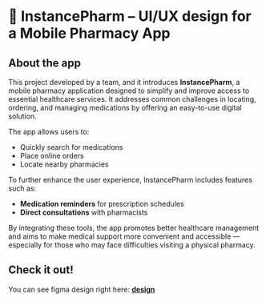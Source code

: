 # 📱 InstancePharm – UI/UX design for a Mobile Pharmacy App

## About the app
This project developed by a team, and it introduces **InstancePharm**, a mobile pharmacy application designed to simplify and improve access to essential healthcare services. It addresses common challenges in locating, ordering, and managing medications by offering an easy-to-use digital solution.

The app allows users to:
- Quickly search for medications
- Place online orders
- Locate nearby pharmacies

To further enhance the user experience, InstancePharm includes features such as:
- **Medication reminders** for prescription schedules
- **Direct consultations** with pharmacists

By integrating these tools, the app promotes better healthcare management and aims to make medical support more convenient and accessible — especially for those who may face difficulties visiting a physical pharmacy.

## Check it out!
You can see figma design right here: **[design]([https://shahadalkhattaf.github.io/Portfolio/](https://www.figma.com/proto/CC9q6JXY7P54GMseCPfBbX/Untitled?node-id=9-295&node-type=frame&t=zw8bhSPqDN3ztWfu-1&scaling=scale-down&content-scaling=fixed&page-id=0%3A1&starting-point-node-id=9%3A295))**
